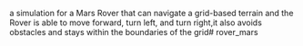 a simulation for a Mars Rover that can navigate a grid-based terrain and the Rover is able to move forward, turn left, and turn
right,it also avoids obstacles and stays within the boundaries of the grid# rover_mars
